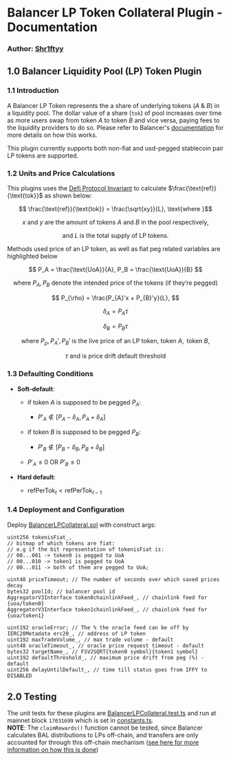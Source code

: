 # Balancer LP Token Collateral Plugin - Documentation
### Author: [Shr1ftyy](https://github.com/Shr1ftyy)
## 1.0 Balancer Liquidity Pool (LP) Token Plugin

### 1.1 Introduction 

A Balancer LP Token represents the a share of underlying tokens ($A$ & $B$) in a liquidity pool.
The dollar value of a share (`tok`) of pool increases over time as more users swap from token $A$ 
to token $B$ and vice versa, paying fees to the liquidity providers to do so. Please refer to Balancer's [documentation](https://docs.balancer.fi/) for more
details on how this works. 

This plugin currently supports both non-fiat and usd-pegged stablecoin pair LP tokens are supported.

### 1.2 Units and Price Calculations

This plugins uses the [Defi Protocol Invariant](https://github.com/reserve-protocol/protocol/blob/master/docs/collateral.md#defi-protocol-invariant) to calculate $\frac{\text{ref}}{\text{tok}}$ as shown below:

$$ \frac{\text{ref}}{\text{tok}} = \frac{\sqrt{xy}}{L}, \text{where }$$

$$ x \text{ and } y \text{ are the amount of tokens } A \text{ and } B \text{ in the pool respectively,} $$

$$ \text{and } L \text{ is the total } \text{supply of LP tokens. } $$

Methods used price of an LP token, as well as fiat peg related variables are highlighted below

$$ P_A = \frac{\text{UoA}}{A}, P_B = \frac{\text{UoA}}{B} $$

$$ \text{where } P_A, P_B \text{ denote the intended price of the tokens (if they're pegged)} $$

$$ P_{\rho} = \frac{P_{A}'x + P_{B}'y}{L}, $$

$$ \delta_A = P_A \tau $$

$$ \delta_B = P_B \tau $$

$$ \text{where } P_{\rho}, P_{A}',  P_{B}' \text{ is the live price of an LP token, token } A, \text{ token } B, $$

$$ \tau \text{ and is price drift default threshold} $$

### 1.3 Defaulting Conditions    
- **Soft-default**:
  - if token $A$ is supposed to be pegged $P_A$:
    - $P'_A \notin [P_A - \delta_A, P_A + \delta_A]$

  - if token $B$ is supposed to be pegged $P_B$:
    - $P'_B \notin [P_B - \delta_B, P_B + \delta_B]$ 
  
  - $P'_A \le 0$ OR $P'_B \le 0$

- **Hard default**: 
  - $\text{refPerTok} _{t} \lt \text{refPerTok} _{t-1}$

### 1.4 Deployment and Configuration

Deploy [BalancerLPCollateral.sol](./BalancerLPCollateral.sol) with construct args:
```
uint256 tokenisFiat_, 
// bitmap of which tokens are fiat:
// e.g if the bit representation of tokenisFiat is:
// 00...001 -> token0 is pegged to UoA
// 00...010 -> token1 is pegged to UoA
// 00...011 -> both of them are pegged to UoA;

uint48 priceTimeout; // The number of seconds over which saved prices decay
bytes32 poolId; // balancer pool id
AggregatorV3Interface token0chainlinkFeed_, // chainlink feed for {uoa/token0}
AggregatorV3Interface token1chainlinkFeed_, // chainlink feed for {uoa/token1}

uint192 oracleError; // The % the oracle feed can be off by
IERC20Metadata erc20_, // address of LP token
uint192 maxTradeVolume_, // max trade volume - default
uint48 oracleTimeout_, // oracle price request timeout - default
bytes32 targetName_, // FSV2SQRT{token0 symbol}{token1 symbol}
uint192 defaultThreshold_, // maximum price drift from peg (%) - default
uint256 delayUntilDefault_, // time till status goes from IFFY to DISABLED
```

## 2.0 Testing
The unit tests for these plugins are [BalancerLPCollateral.test.ts](/test/plugins/individual-collateral/balancer/BalancerCollateralTestSuite.test.ts) and run at mainnet block `17031699` which is set in [constants.ts](/test/plugins/individual-collateral/balancer/constants.ts). \
**NOTE**: The `claimRewards()` function cannot be tested, since Balancer calculates BAL distributions to LPs off-chain, and transfers are only accounted for through this off-chain mechanism ([see here for more information on how this is done](https://github.com/balancer/bal-mining-scripts/))